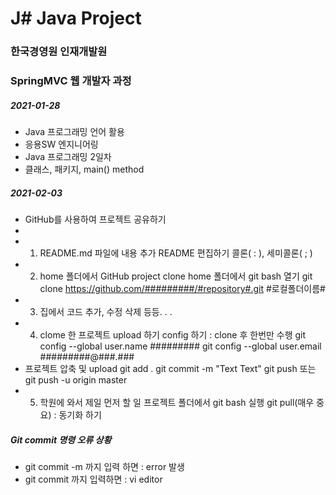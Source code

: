# J# Java Project
### 한국경영원 인재개발원
### SpringMVC 웹 개발자 과정

##### 2021-01-28

* Java 프로그래밍 언어 활용
* 응용SW 엔지니어링
* Java 프로그래밍 2일차
* 클래스, 패키지, main() method

##### 2021-02-03
* GitHub를 사용하여 프로젝트 공유하기
* 
* 1. README.md 파일에 내용 추가
 	README 편집하기
 	콜론( : ), 세미콜론( ; )
* 2. home 폴더에서 GitHub project clone
 	home 폴더에서 git bash 열기
 	git clone https://github.com/#########/#repository#.git #로컬폴더이름#
* 3. 집에서 코드 추가, 수정 삭제 등등. . .
* 4. clome 한 프로젝트 upload 하기
  	config 하기 : clone 후 한번만 수행
 	git config --global user.name #########
	git config --global user.email #########@###.###
* 프로젝트 압축 및 upload
 	git add .
 	git commit -m "Text Text"
 	git push 또는 git push -u origin master
* 5. 학원에 와서 제일 먼저 할 일
	프로젝트 폴더에서 git bash 실행
	git pull(매우 중요) : 동기화 하기

##### Git commit 명령 오류 상황
* git commit -m 까지 입력 하면 : error 발생
* git commit 까지 입력하면 : vi editor